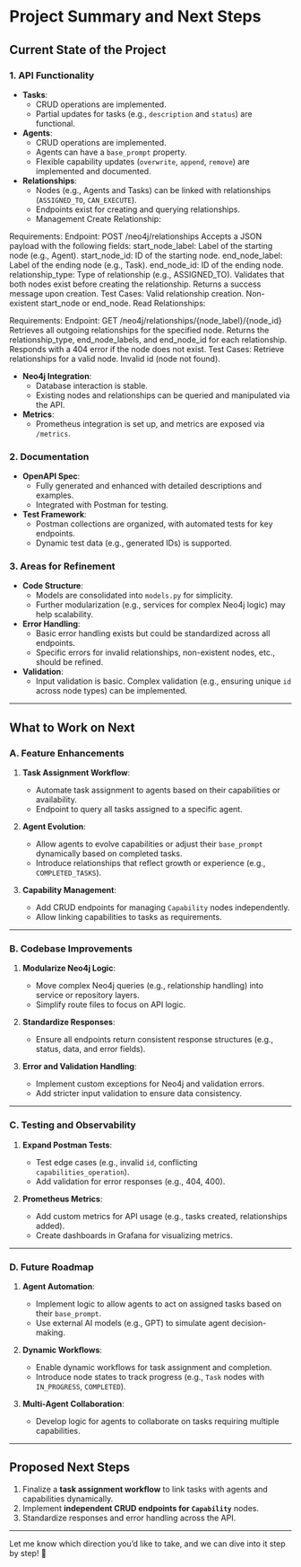 
# Project Summary and Next Steps

## **Current State of the Project**

### **1. API Functionality**
- **Tasks**:
  - CRUD operations are implemented.
  - Partial updates for tasks (e.g., `description` and `status`) are functional.
- **Agents**:
  - CRUD operations are implemented.
  - Agents can have a `base_prompt` property.
  - Flexible capability updates (`overwrite`, `append`, `remove`) are implemented and documented.
- **Relationships**:
  - Nodes (e.g., Agents and Tasks) can be linked with relationships (`ASSIGNED_TO`, `CAN_EXECUTE`).
  - Endpoints exist for creating and querying relationships.
  - Management
Create Relationship:

Requirements:
Endpoint: POST /neo4j/relationships
Accepts a JSON payload with the following fields:
start_node_label: Label of the starting node (e.g., Agent).
start_node_id: ID of the starting node.
end_node_label: Label of the ending node (e.g., Task).
end_node_id: ID of the ending node.
relationship_type: Type of relationship (e.g., ASSIGNED_TO).
Validates that both nodes exist before creating the relationship.
Returns a success message upon creation.
Test Cases:
Valid relationship creation.
Non-existent start_node or end_node.
Read Relationships:

Requirements:
Endpoint: GET /neo4j/relationships/{node_label}/{node_id}
Retrieves all outgoing relationships for the specified node.
Returns the relationship_type, end_node_labels, and end_node_id for each relationship.
Responds with a 404 error if the node does not exist.
Test Cases:
Retrieve relationships for a valid node.
Invalid id (node not found).
- **Neo4j Integration**:
  - Database interaction is stable.
  - Existing nodes and relationships can be queried and manipulated via the API.
- **Metrics**:
  - Prometheus integration is set up, and metrics are exposed via `/metrics`.

### **2. Documentation**
- **OpenAPI Spec**:
  - Fully generated and enhanced with detailed descriptions and examples.
  - Integrated with Postman for testing.
- **Test Framework**:
  - Postman collections are organized, with automated tests for key endpoints.
  - Dynamic test data (e.g., generated IDs) is supported.

### **3. Areas for Refinement**
- **Code Structure**:
  - Models are consolidated into `models.py` for simplicity.
  - Further modularization (e.g., services for complex Neo4j logic) may help scalability.
- **Error Handling**:
  - Basic error handling exists but could be standardized across all endpoints.
  - Specific errors for invalid relationships, non-existent nodes, etc., should be refined.
- **Validation**:
  - Input validation is basic. Complex validation (e.g., ensuring unique `id` across node types) can be implemented.

---

## **What to Work on Next**

### **A. Feature Enhancements**
1. **Task Assignment Workflow**:
   - Automate task assignment to agents based on their capabilities or availability.
   - Endpoint to query all tasks assigned to a specific agent.

2. **Agent Evolution**:
   - Allow agents to evolve capabilities or adjust their `base_prompt` dynamically based on completed tasks.
   - Introduce relationships that reflect growth or experience (e.g., `COMPLETED_TASKS`).

3. **Capability Management**:
   - Add CRUD endpoints for managing `Capability` nodes independently.
   - Allow linking capabilities to tasks as requirements.

---

### **B. Codebase Improvements**
1. **Modularize Neo4j Logic**:
   - Move complex Neo4j queries (e.g., relationship handling) into service or repository layers.
   - Simplify route files to focus on API logic.

2. **Standardize Responses**:
   - Ensure all endpoints return consistent response structures (e.g., status, data, and error fields).

3. **Error and Validation Handling**:
   - Implement custom exceptions for Neo4j and validation errors.
   - Add stricter input validation to ensure data consistency.

---

### **C. Testing and Observability**
1. **Expand Postman Tests**:
   - Test edge cases (e.g., invalid `id`, conflicting `capabilities_operation`).
   - Add validation for error responses (e.g., 404, 400).

2. **Prometheus Metrics**:
   - Add custom metrics for API usage (e.g., tasks created, relationships added).
   - Create dashboards in Grafana for visualizing metrics.

---

### **D. Future Roadmap**
1. **Agent Automation**:
   - Implement logic to allow agents to act on assigned tasks based on their `base_prompt`.
   - Use external AI models (e.g., GPT) to simulate agent decision-making.

2. **Dynamic Workflows**:
   - Enable dynamic workflows for task assignment and completion.
   - Introduce node states to track progress (e.g., `Task` nodes with `IN_PROGRESS`, `COMPLETED`).

3. **Multi-Agent Collaboration**:
   - Develop logic for agents to collaborate on tasks requiring multiple capabilities.

---

## **Proposed Next Steps**
1. Finalize a **task assignment workflow** to link tasks with agents and capabilities dynamically.
2. Implement **independent CRUD endpoints for `Capability`** nodes.
3. Standardize responses and error handling across the API.

---

Let me know which direction you’d like to take, and we can dive into it step by step! 🚀
